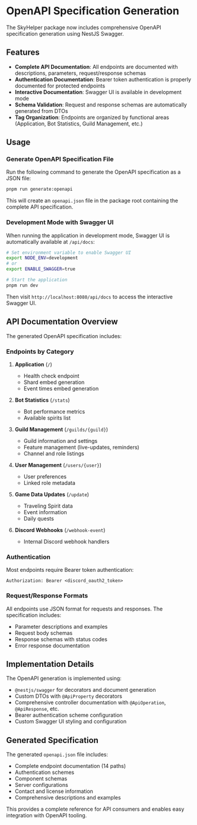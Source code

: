 # OpenAPI Specification Generation

The SkyHelper package now includes comprehensive OpenAPI specification generation using NestJS Swagger.

## Features

- **Complete API Documentation**: All endpoints are documented with descriptions, parameters, request/response schemas
- **Authentication Documentation**: Bearer token authentication is properly documented for protected endpoints
- **Interactive Documentation**: Swagger UI is available in development mode
- **Schema Validation**: Request and response schemas are automatically generated from DTOs
- **Tag Organization**: Endpoints are organized by functional areas (Application, Bot Statistics, Guild Management, etc.)

## Usage

### Generate OpenAPI Specification File

Run the following command to generate the OpenAPI specification as a JSON file:

```bash
pnpm run generate:openapi
```

This will create an `openapi.json` file in the package root containing the complete API specification.

### Development Mode with Swagger UI

When running the application in development mode, Swagger UI is automatically available at `/api/docs`:

```bash
# Set environment variable to enable Swagger UI
export NODE_ENV=development
# or
export ENABLE_SWAGGER=true

# Start the application
pnpm run dev
```

Then visit `http://localhost:8080/api/docs` to access the interactive Swagger UI.

## API Documentation Overview

The generated OpenAPI specification includes:

### Endpoints by Category

1. **Application** (`/`)

   - Health check endpoint
   - Shard embed generation
   - Event times embed generation

2. **Bot Statistics** (`/stats`)

   - Bot performance metrics
   - Available spirits list

3. **Guild Management** (`/guilds/{guild}`)

   - Guild information and settings
   - Feature management (live-updates, reminders)
   - Channel and role listings

4. **User Management** (`/users/{user}`)

   - User preferences
   - Linked role metadata

5. **Game Data Updates** (`/update`)

   - Traveling Spirit data
   - Event information
   - Daily quests

6. **Discord Webhooks** (`/webhook-event`)
   - Internal Discord webhook handlers

### Authentication

Most endpoints require Bearer token authentication:

```
Authorization: Bearer <discord_oauth2_token>
```

### Request/Response Formats

All endpoints use JSON format for requests and responses. The specification includes:

- Parameter descriptions and examples
- Request body schemas
- Response schemas with status codes
- Error response documentation

## Implementation Details

The OpenAPI generation is implemented using:

- `@nestjs/swagger` for decorators and document generation
- Custom DTOs with `@ApiProperty` decorators
- Comprehensive controller documentation with `@ApiOperation`, `@ApiResponse`, etc.
- Bearer authentication scheme configuration
- Custom Swagger UI styling and configuration

## Generated Specification

The generated `openapi.json` file includes:

- Complete endpoint documentation (14 paths)
- Authentication schemes
- Component schemas
- Server configurations
- Contact and license information
- Comprehensive descriptions and examples

This provides a complete reference for API consumers and enables easy integration with OpenAPI tooling.
